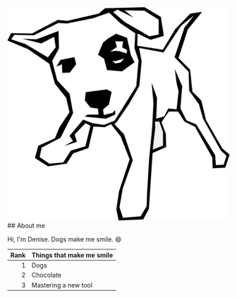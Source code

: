 <picture>
 <source media="(prefers-color-scheme: dark)" srcset="/R.png">
 <source media="(prefers-color-scheme: light)" srcset="/R.png">
 <img alt="Dogs make me smile" src="/R.png">
</picture>
## About me

Hi, I'm Denise. Dogs make me smile. 😄

| Rank | Things that make me smile |
|-----:|---------------------------|
|     1|    Dogs                   |
|     2|    Chocolate              |
|     3|    Mastering a new tool   |
